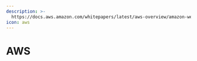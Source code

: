 ```yaml
---
description: >-
  https://docs.aws.amazon.com/whitepapers/latest/aws-overview/amazon-web-services-cloud-platform.html
icon: aws
---
```


# AWS

